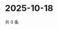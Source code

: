 # 2025-10-18

共 0 条

<!-- BEGIN ZHIHUQUESTIONS -->
<!-- 最后更新时间 Sat Oct 18 2025 06:10:12 GMT+0800 (China Standard Time) -->

<!-- END ZHIHUQUESTIONS -->
